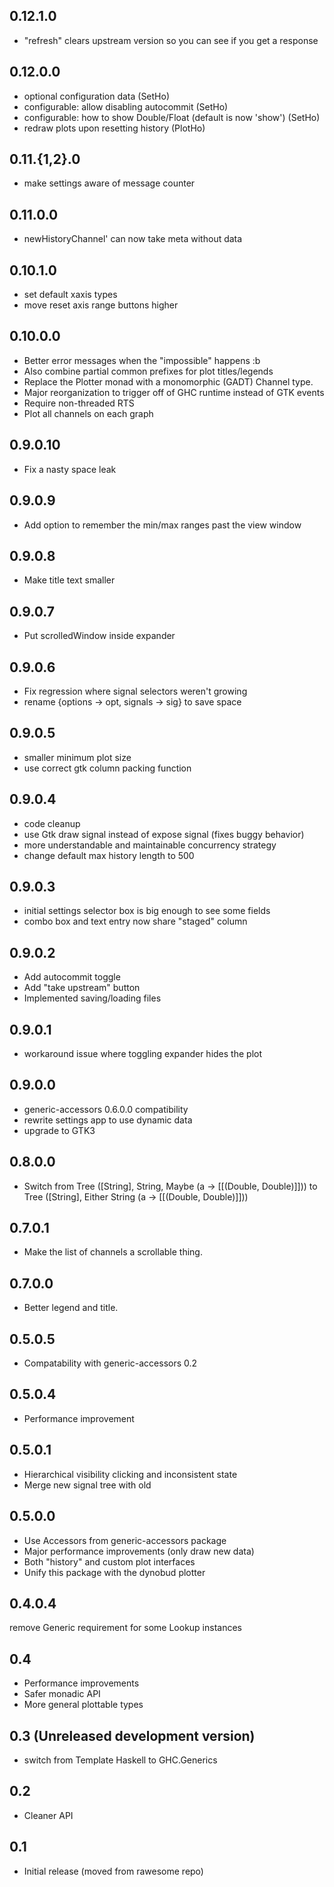 0.12.1.0
---
* "refresh" clears upstream version so you can see if you get a response

0.12.0.0
---
* optional configuration data (SetHo)
* configurable: allow disabling autocommit (SetHo)
* configurable: how to show Double/Float (default is now 'show') (SetHo)
* redraw plots upon resetting history (PlotHo)

0.11.{1,2}.0
---
* make settings aware of message counter

0.11.0.0
---
* newHistoryChannel' can now take meta without data

0.10.1.0
---
* set default xaxis types
* move reset axis range buttons higher

0.10.0.0
---
* Better error messages when the "impossible" happens :b
* Also combine partial common prefixes for plot titles/legends
* Replace the Plotter monad with a monomorphic (GADT) Channel type.
* Major reorganization to trigger off of GHC runtime instead of GTK events
* Require non-threaded RTS
* Plot all channels on each graph

0.9.0.10
---
* Fix a nasty space leak

0.9.0.9
---
* Add option to remember the min/max ranges past the view window

0.9.0.8
---
* Make title text smaller

0.9.0.7
---
* Put scrolledWindow inside expander

0.9.0.6
---
* Fix regression where signal selectors weren't growing
* rename {options -> opt, signals -> sig} to save space

0.9.0.5
---
* smaller minimum plot size
* use correct gtk column packing function

0.9.0.4
---
* code cleanup
* use Gtk draw signal instead of expose signal (fixes buggy behavior)
* more understandable and maintainable concurrency strategy
* change default max history length to 500

0.9.0.3
---
* initial settings selector box is big enough to see some fields
* combo box and text entry now share "staged" column

0.9.0.2
---
* Add autocommit toggle
* Add "take upstream" button
* Implemented saving/loading files

0.9.0.1
---
* workaround issue where toggling expander hides the plot

0.9.0.0
---
* generic-accessors 0.6.0.0 compatibility
* rewrite settings app to use dynamic data
* upgrade to GTK3

0.8.0.0
---
* Switch from Tree ([String], String, Maybe (a -> [[(Double, Double)]]))
         to   Tree ([String], Either String (a -> [[(Double, Double)]]))

0.7.0.1
---
* Make the list of channels a scrollable thing.

0.7.0.0
---
* Better legend and title.

0.5.0.5
---
* Compatability with generic-accessors 0.2

0.5.0.4
---
* Performance improvement

0.5.0.1
---
* Hierarchical visibility clicking and inconsistent state
* Merge new signal tree with old

0.5.0.0
---
* Use Accessors from generic-accessors package
* Major performance improvements (only draw new data)
* Both "history" and custom plot interfaces
* Unify this package with the dynobud plotter

0.4.0.4
---
remove Generic requirement for some Lookup instances

0.4
---
* Performance improvements
* Safer monadic API
* More general plottable types

0.3 (Unreleased development version)
---
* switch from Template Haskell to GHC.Generics

0.2
---
* Cleaner API

0.1
---
* Initial release (moved from rawesome repo)
